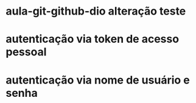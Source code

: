 # aula-git-github-dio alteração teste
# autenticação via token de acesso pessoal
# autenticação via nome de usuário e senha

